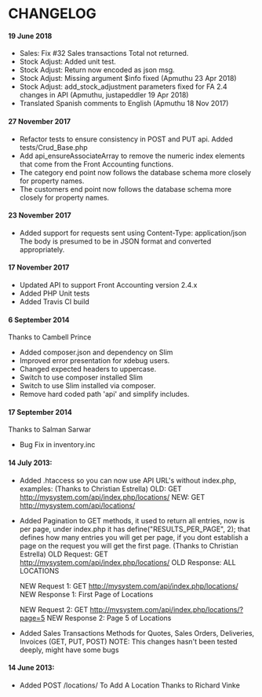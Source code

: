 # CHANGELOG

#### 19 June 2018

- Sales: Fix #32 Sales transactions Total not returned.
- Stock Adjust: Added unit test.
- Stock Adjust: Return now encoded as json msg.
- Stock Adjust: Missing argument $info fixed (Apmuthu 23 Apr 2018)
- Stock Adjust: add_stock_adjustment parameters fixed for FA 2.4 changes in API (Apmuthu, justapeddler 19 Apr 2018)
- Translated Spanish comments to English (Apmuthu 18 Nov 2017)

#### 27 November 2017

- Refactor tests to ensure consistency in POST and PUT api.
  Added tests/Crud_Base.php
- Add api_ensureAssociateArray to remove the numeric index elements that come from the Front Accounting functions.
- The category end point now follows the database schema more closely for property names.
- The customers end point now follows the database schema more closely for property names.

#### 23 November 2017

- Added support for requests sent using Content-Type: application/json
  The body is presumed to be in JSON format and converted appropriately.

#### 17 November 2017

- Updated API to support Front Accounting version 2.4.x
- Added PHP Unit tests
- Added Travis CI build

#### 6 September 2014
Thanks to Cambell Prince

- Added composer.json and dependency on Slim
- Improved error presentation for xdebug users.
- Changed expected headers to uppercase.
- Switch to use composer installed Slim
- Switch to use Slim installed via composer.
- Remove hard coded path 'api' and simplify includes.

#### 17 September 2014
Thanks to Salman Sarwar

- Bug Fix in inventory.inc

#### 14 July 2013:
- Added .htaccess so you can now use API URL's without index.php, examples:
  (Thanks to Christian Estrella)
    OLD: GET http://mysystem.com/api/index.php/locations/
    NEW: GET http://mysystem.com/api/locations/

- Added Pagination to GET methods, it used to return all entries, now is per page, under index.php it has define("RESULTS_PER_PAGE", 2); that defines how many entries you will get per page, if you dont establish a page on the request you will get the first page. (Thanks to Christian Estrella)
    OLD Request: GET http://mysystem.com/api/index.php/locations/
    OLD Response: ALL LOCATIONS
    
    NEW Request 1: GET http://mysystem.com/api/index.php/locations/
    NEW Response 1: First Page of Locations
    
    NEW Request 2: GET http://mysystem.com/api/index.php/locations/?page=5
    NEW Response 2: Page 5 of Locations

- Added Sales Transactions Methods for Quotes, Sales Orders, Deliveries, Invoices (GET, PUT, POST)
    NOTE: This changes hasn't been tested deeply, might have some bugs

#### 14 June 2013:
- Added POST /locations/ To Add A Location Thanks to Richard Vinke

